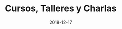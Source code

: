 ---
title: Cursos, Talleres y Charlas
type: cursos
date: 2018-12-17
url: "/cursos"
intensivostitle: "Cursos Intensivos"
intensivosintro: "Los cursos intensivos proporcionan una inmersión de dos días en un tema específico, con el propósito de ahondar en todos los detalles de éste. Con un tamaño de grupo reducido a un máximo de 20 personas, durante el curso se ofrece el espacio y la seguridad necesaria para que todos los participantes puedan compartir sus experiencias personales, sus dudas y preguntas."
charlastitle: "Charlas"
charlasintro: ""
talleresstitle: "Talleres"
talleresintro: ""
---